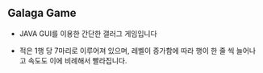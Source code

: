 ## Galaga Game

* JAVA GUI를 이용한 간단한 갤러그 게임입니다

* 적은 1행 당 7마리로 이루어져 있으며, 레벨이 증가함에 따라 행이 한 줄 씩 늘어나고 속도도 이에 비례해서 빨라집니다.
